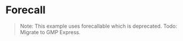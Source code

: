 # Forecall

> Note: This example uses forecallable which is deprecated.
> Todo: Migrate to GMP Express.
